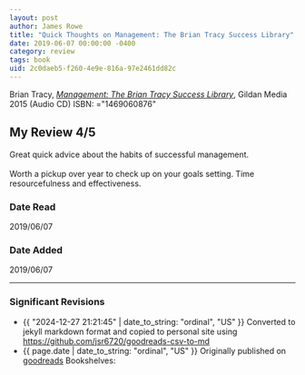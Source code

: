 ```yaml
---
layout: post
author: James Rowe
title: "Quick Thoughts on Management: The Brian Tracy Success Library"
date: 2019-06-07 00:00:00 -0400
category: review
tags: book 
uid: 2c0daeb5-f260-4e9e-816a-97e2461dd82c
---
```


Brian Tracy, *[Management: The Brian Tracy Success Library](https://www.goodreads.com/book/show/25319236)*,  Gildan Media 2015 (Audio CD) ISBN: ="1469060876"

## My Review 4/5

Great quick advice about the habits of successful management. <br/><br/>Worth a pickup over year to check up on your goals setting. Time resourcefulness and effectiveness. 

### Date Read
2019/06/07

### Date Added
2019/06/07

---

### Significant Revisions

- {{ "2024-12-27 21:21:45" | date_to_string: "ordinal", "US" }} Converted to jekyll markdown format and copied to personal site using <https://github.com/jsr6720/goodreads-csv-to-md>
- {{ page.date | date_to_string: "ordinal", "US" }} Originally published on [goodreads](https://www.goodreads.com) Bookshelves: 